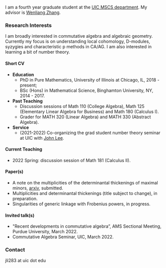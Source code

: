 I am a fourth year graduate student at the [UIC MSCS department](https://mscs.uic.edu/). My advisor is [Wenliang Zhang](https://wlzhang.people.uic.edu/).

### Research Interests
I am broadly interested in commutative algebra and algebraic geometry. Currently my focus is on understanding local cohomology, D-modules, syzygies and characteristic p methods in CA/AG. I am also interested in learning a bit of number theory.

#### Short CV 

  - **Education** 
    - PhD in Pure Mathematics, University of Illinois at Chicago, IL, 2018 - present;
    - BSc (Hons) in Mathematical Science, Binghamton University, NY, 2014 - 2017.
  - **Past Teaching**
    - Discussion sessions of Math 110 (College Algebra), Math 125 (Elementary Linear Algebra for Business) and Math 180 (Calculus I).
    - Grader for MATH 320 (Linear Algebra) and MATH 330 (Abstract Algebra).
  - **Service**
    - (2021-2022) Co-organizing the grad student number theory seminar at UIC with [John Lee](https://mscs.uic.edu/profiles/slee649/).


#### Current Teaching 

  - 2022 Spring: discussion session of Math 181 (Calculus II).
 
#### Paper(s) 

  - A note on the multiplicities of the determinantal thickenings of maximal minors, [arxiv](https://arxiv.org/abs/2111.06950), submitted.
  - Multiplicities and determinantal thickenings (title subject to change), in preparation.
  - Singularities of generic linkage with Frobenius powers, in progress.

      
#### Invited talk(s) 
  
  - "Recent developments in commutative algebra”, AMS Sectional Meeting, Purdue University, March 2022.
  - Commutative Algebra Seminar, UIC, March 2022.
  
  
### Contact
jli283 at uic dot edu
